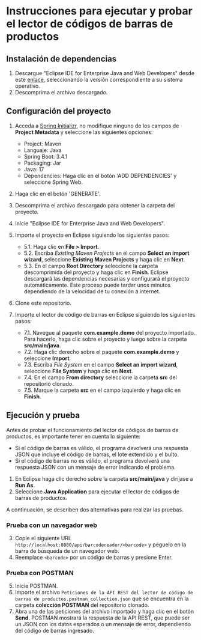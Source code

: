 # Instrucciones para ejecutar y probar el lector de códigos de barras de productos
## Instalación de dependencias
1. Descargue "Eclipse IDE for Enterprise Java and Web Developers" desde este [enlace](https://www.eclipse.org/downloads/packages/), seleccionando la versión correspondiente a su sistema operativo.
2. Descomprima el archivo descargado.

## Configuración del proyecto
1. Acceda a [Spring Initializr](https://start.spring.io/), no modifique ninguno de los campos de **Project Metadata** y seleccione las siguientes opciones:
    - Project: Maven
    - Languaje: Java
    - Spring Boot: 3.4.1
    - Packaging: Jar
    - Java: 17
    - Dependencies: Haga clic en el botón 'ADD DEPENDENCIES' y seleccione Spring Web.

2. Haga clic en el botón 'GENERATE'.
3. Descomprima el archivo descargado para obtener la carpeta del proyecto.
4. Inicie "Eclipse IDE for Enterprise Java and Web Developers".
5. Importe el proyecto en Eclipse siguiendo los siguientes pasos:
    - 5.1. Haga clic en **File > Import**.
    - 5.2. Escriba *Existing Maven Projects* en el campo **Select an import wizard**, seleccione **Existing Maven Projects** y haga clic en **Next**.
    - 5.3. En el campo **Root Directory** seleccione la carpeta descomprimida del proyecto y haga clic en **Finish**. Eclipse descargará las dependencias necesarias y configurará el proyecto automáticamente. Este proceso puede tardar unos minutos dependiendo de la velocidad de tu conexión a internet.

6. Clone este repositorio.
7. Importe el lector de código de barras en Eclipse siguiendo los siguientes pasos:
    - 7.1. Navegue al paquete **com.example.demo** del proyecto importado. Para hacerlo, haga clic sobre el proyecto y luego sobre la carpeta **src/main/java**.
    - 7.2. Haga clic derecho sobre el paquete **com.example.demo** y seleccione **Import**.
    - 7.3. Escriba *File System* en el campo **Select an import wizard**, seleccione **File System** y haga clic en **Next**.
    - 7.4. En el campo **From directory** seleccione la carpeta **src** del repositorio clonado.
    - 7.5. Marque la carpeta **src** en el campo izquierdo y haga clic en **Finish**.

## Ejecución y prueba
Antes de probar el funcionamiento del lector de códigos de barras de productos, es importante tener en cuenta lo siguiente:
- Si el código de barras es válido, el programa devolverá una respuesta JSON que incluye el código de barras, el lote extendido y el bulto.
- Si el código de barras no es válido, el programa devolverá una respuesta JSON con un mensaje de error indicando el problema.

1. En Eclipse haga clic derecho sobre la carpeta **src/main/java** y diríjase a **Run As**.
2. Seleccione **Java Application** para ejecutar el lector de códigos de barras de productos.

A continuación, se describen dos alternativas para realizar las pruebas.

### Prueba con un navegador web
3. Copie el siguiente URL ```http://localhost:8080/api/barcodereader/<barcode>``` y péguelo en la barra de búsqueda de un navegador web.
4. Reemplace `<barcode>` por un código de barras y presione Enter.

### Prueba con POSTMAN
5. Inicie POSTMAN.
6. Importe el archivo ```Peticiones de la API REST del lector de código de barras de productos.postman_collection.json``` que se encuentra en la carpeta **colección POSTMAN** del repositorio clonado.
7. Abra una de las peticiones del archivo importado y haga clic en el botón **Send**. POSTMAN mostrará la respuesta de la API REST, que puede ser un JSON con los datos esperados o un mensaje de error, dependiendo del código de barras ingresado.